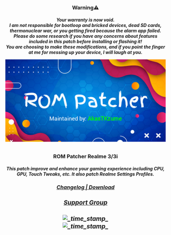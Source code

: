 <h3 align="center">Warning⚠️</h1>
<h6 align="center"> <strong>
Your warranty is now void.
</div> </strong>
<div align="center"> <strong>
I am not responsible for bootloop and bricked devices, dead SD cards, thermonuclear war, or you getting fired because the alarm app failed.
</div> </strong>
<div align="center"> <strong>
Please do some research if you have any concerns about features included in this patch before installing or flashing it!
</div> </strong>
<div align="center"> <strong>
You are choosing to make these modifications, and if you point the finger at me for messing up your device, I will laugh at you.
</div> </strong>
<p align="center">
<img src="https://raw.githubusercontent.com/AkasTKzume69/ROM-Patcher-Realme-3-3i/LineageOS-Fan-Edition-11.69-Isobar-20220317/assets/ROMPatcher.png" />
</p>
</div>
<h3 align="center">ROM Patcher Realme 3/3i</h1>
<h6 align="center">
  <strong>This patch improve and enhance your gaming experience including CPU, GPU, Touch Tweaks, etc. It also patch Realme Settings Profiles.
</div>

<h3 div align="center">
    <a href="https://github.com/AkasTKzume69/ROM-Patcher-Realme-3-3i/blob/LineageOS-Fan-Edition-11.69-Isobar-20220317/changelog.md">
      Changelog
<span> | </span>
    <a href="">
      Download
</a> </div>
<a> </div>
<h3 div align="center">
    <a href="https://t.me/rompatcherrealme3official">
      Support Group
</a> </div>



<h3 div align="center">
<img src="https://img.shields.io/badge/Last Updated-December 24, 2022-blue.svg?longCache=true&style=For-The-Badge"
      alt="_time_stamp_" />
<div>
<img src="https://img.shields.io/badge/Minimum Magisk Version-23-red.svg?longCache=true&style=For-The-Badge"
      alt="_time_stamp_" />
</div>
